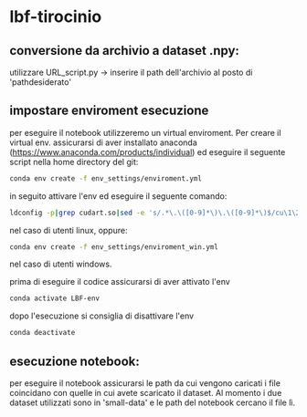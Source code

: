 # lbf-tirocinio

## conversione da archivio a dataset .npy:<br>
utilizzare URL_script.py -> inserire il path dell'archivio al posto di 'pathdesiderato'

## impostare enviroment esecuzione
per eseguire il notebook utilizzeremo un virtual enviroment. Per creare il virtual env. assicurarsi di aver installato anaconda (https://www.anaconda.com/products/individual) ed eseguire il seguente script nella home directory del git:
```bash
conda env create -f env_settings/enviroment.yml 
```
in seguito attivare l'env ed eseguire il seguente comando:

```bash
ldconfig -p|grep cudart.so|sed -e 's/.*\.\([0-9]*\)\.\([0-9]*\)$/cu\1\2/'
```
nel caso di utenti linux, oppure:
```bash
conda env create -f env_settings/enviroment_win.yml 
```
nel caso di utenti windows.

prima di eseguire il codice assicurarsi di aver attivato l'env  
```bash 
conda activate LBF-env
``` 

dopo l'esecuzione si consiglia di disattivare l'env 
```bash 
conda deactivate
```

## esecuzione notebook: 
per eseguire il notebook assicurarsi le path da cui vengono caricati i file coincidano con quelle in cui avete scaricato il dataset. Al momento i due dataset utilizzati sono in 'small-data' e le path del notebook cercano il file lì.


